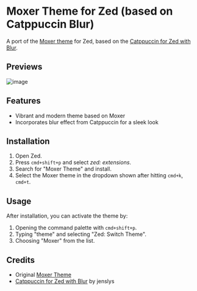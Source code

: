 # Moxer Theme for Zed (based on Catppuccin Blur)

A port of the [Moxer theme](https://github.com/moxer-theme/moxer-code.git) for Zed, based on the [Catppuccin for Zed with Blur](https://github.com/jenslys/zed-catppuccin-blur.git).

## Previews
![image](https://github.com/user-attachments/assets/87062d63-2eb2-43c5-ba0a-0245671888b0)


## Features

- Vibrant and modern theme based on Moxer
- Incorporates blur effect from Catppuccin for a sleek look

## Installation

1. Open Zed.
2. Press `cmd+shift+p` and select _zed: extensions_.
3. Search for "Moxer Theme" and install.
4. Select the Moxer theme in the dropdown shown after hitting `cmd+k`, `cmd+t`.

## Usage

After installation, you can activate the theme by:

1. Opening the command palette with `cmd+shift+p`.
2. Typing "theme" and selecting "Zed: Switch Theme".
3. Choosing "Moxer" from the list.

## Credits

- Original [Moxer Theme](https://github.com/moxer-theme/moxer-code.git)
- [Catppuccin for Zed with Blur](https://github.com/jenslys/zed-catppuccin-blur.git) by jenslys
